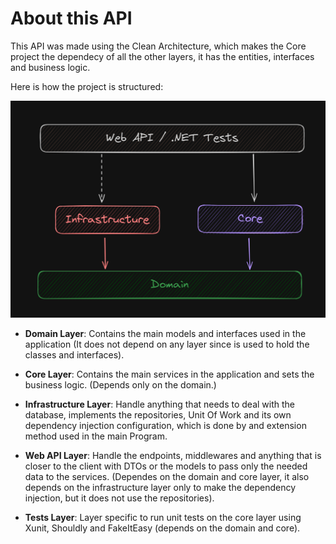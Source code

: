# About this API
This API was made using the Clean Architecture, which makes the Core project the dependecy of all the other layers, it has the entities, interfaces and
business logic.

Here is how the project is structured:

![Project Clean Architecture Schema](./public/project-clean-architecture.png)

- **Domain Layer**: Contains the main models and interfaces used in the application (It does not depend on any layer since is used to hold the classes and interfaces).

- **Core Layer**: Contains the main services in the application and sets the business logic. (Depends only on the domain.)

- **Infrastructure Layer**: Handle anything that needs to deal with the database, implements the repositories, Unit Of Work and its own dependency injection configuration, which is done by and extension method used in the main Program.

- **Web API Layer**: Handle the endpoints, middlewares and anything that is closer to the client with DTOs or the models to pass only the needed data to the services. (Dependes on the domain and core layer, it also depends on the infrastructure layer only to make the dependency injection, but it does not use the repositories).

- **Tests Layer**: Layer specific to run unit tests on the core layer using Xunit, Shouldly and FakeItEasy (depends on the domain and core). 